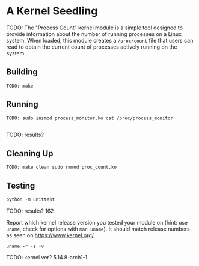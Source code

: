 # A Kernel Seedling
TODO: The "Process Count" kernel module is a simple tool designed to provide information about the number of running processes on a Linux system. When loaded, this module creates a `/proc/count` file that users can read to obtain the current count of processes actively running on the system.


## Building
```shell
TODO: make
```

## Running
```shell
TODO: sudo insmod process_monitor.ko cat /proc/process_monitor


```
TODO: results?

## Cleaning Up
```shell
TODO: make clean sudo rmmod proc_count.ko
```

## Testing
```python
python -m unittest
```
TODO: results? 162

Report which kernel release version you tested your module on
(hint: use `uname`, check for options with `man uname`).
It should match release numbers as seen on https://www.kernel.org/.

```shell
uname -r -s -v
```
TODO: kernel ver? 5.14.8-arch1-1
